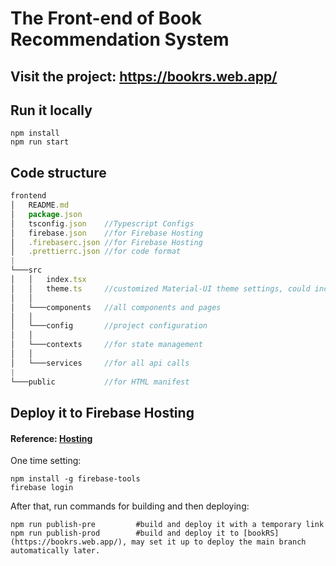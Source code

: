 # The Front-end of Book Recommendation System

## Visit the project: https://bookrs.web.app/

## Run it locally

```
npm install
npm run start
```

## Code structure

```js
frontend
│   README.md
│   package.json
│   tsconfig.json    //Typescript Configs
│   firebase.json    //for Firebase Hosting
│   .firebaserc.json //for Firebase Hosting
│   .prettierrc.json //for code format
|
└───src
│   │   index.tsx
│   │   theme.ts     //customized Material-UI theme settings, could include colors, fonts, other global settings
│   │
│   └───components   //all components and pages
│   │
│   └───config       //project configuration
│   │
│   └───contexts     //for state management
│   │
│   └───services     //for all api calls
|
└───public           //for HTML manifest
```

## Deploy it to Firebase Hosting

#### Reference: [Hosting](https://firebase.google.com/docs/hosting/test-preview-deploy)

One time setting:

```
npm install -g firebase-tools
firebase login
```

After that, run commands for building and then deploying:

```
npm run publish-pre         #build and deploy it with a temporary link
npm run publish-prod        #build and deploy it to [bookRS](https://bookrs.web.app/), may set it up to deploy the main branch automatically later.
```
